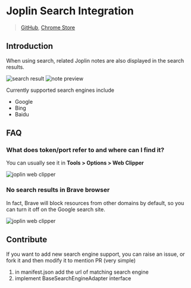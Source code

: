 # Joplin Search Integration

> [GitHub](https://github.com/rxliuli/joplin-search-intergration),
> [Chrome Store](https://chrome.google.com/webstore/detail/joplin-search-integration/mcjkdcifkhjenpfjacnbhpdcnjknjkhj)

## Introduction

When using search, related Joplin notes are also displayed in the search
results.

![search result](https://img.rxliuli.com/20210315180552.png)
![note preview](https://img.rxliuli.com/20210315180626.png)

Currently supported search engines include

- Google
- Bing
- Baidu

## FAQ

### What does token/port refer to and where can I find it?

You can usually see it in **Tools > Options > Web Clipper**

![joplin web clipper](https://img.rxliuli.com/20210316092547.png)

### No search results in Brave browser

In fact, Brave will block resources from other domains by default, so you can
turn it off on the Google search site.

![joplin web clipper](https://img.rxliuli.com/20210320142144.png)

## Contribute

If you want to add new search engine support, you can raise an issue, or fork it
and then modify it to mention PR (very simple)

1. in manifest.json add the url of matching search engine
2. implement BaseSearchEngineAdapter interface
